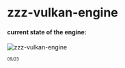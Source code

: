 # zzz-vulkan-engine

#### current state of the engine:
![zzz-vulkan-engine](https://i.imgur.com/m8kXeDp.png "current state of the engine")

<sub><sup>09/23</sub></sup>
